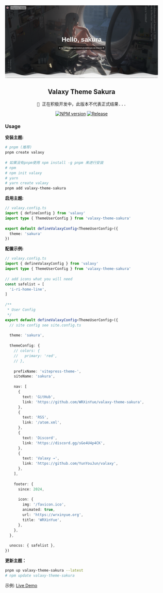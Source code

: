 ![Preview](assets/2024-01-16_19-31.png)

<h2 align="center">Valaxy Theme Sakura</h2>
<pre align="center">
🧪 正在积极开发中，此版本不代表正式结果...
</pre>

<p align="center">
<a href="https://www.npmjs.com/package/valaxy-theme-sakura" rel="nofollow"><img src="https://img.shields.io/npm/v/valaxy-theme-sakura?color=0078E7" alt="NPM version"></a>
<a href="https://github.com/WRXinYue/valaxy-theme-sakura/actions/workflows/release.yml"><img src="https://github.com/WRXinYue/valaxy-theme-sakura/actions/workflows/release.yml/badge.svg" alt="Release"></a>
</p>


### Usage

**安装主题:**
~~~bash
# pnpm (推荐)
pnpm create valaxy

# 如果没有pnpm使用 npm install -g pnpm 来进行安装
# npm
# npm init valaxy
# yarn
# yarn create valaxy
pnpm add valaxy-theme-sakura
~~~


**启用主题:**
~~~ts
// valaxy.config.ts
import { defineConfig } from 'valaxy'
import type { ThemeUserConfig } from 'valaxy-theme-sakura'

export default defineValaxyConfig<ThemeUserConfig>({
  theme: 'sakura'
})
~~~


**配置示例:**
~~~ts
// valaxy.config.ts
import { defineValaxyConfig } from 'valaxy'
import type { ThemeUserConfig } from 'valaxy-theme-sakura'

// add icons what you will need
const safelist = [
  'i-ri-home-line',
]

/**
 * User Config
 */
export default defineValaxyConfig<ThemeUserConfig>({
  // site config see site.config.ts

  theme: 'sakura',

  themeConfig: {
    // colors: {
    //   primary: 'red',
    // },

    prefixName: 'vitepress-theme-',
    siteName: 'sakura',

    nav: [
      {
        text: 'GitHub',
        link: 'https://github.com/WRXinYue/valaxy-theme-sakura',
      },
      {
        text: 'RSS',
        link: '/atom.xml',
      },
      {
        text: 'Discord',
        link: 'https://discord.gg/sGe4U4p4CK',
      },
      {
        text: 'Valaxy →',
        link: 'https://github.com/YunYouJun/valaxy',
      },
    ],

    footer: {
      since: 2024,

      icon: {
        img: '/favicon.ico',
        animated: true,
        url: 'https://wrxinyue.org',
        title: 'WRXinYue',
      },
    },
  },

  unocss: { safelist },
})
~~~

**更新主题：**
~~~bash
pnpm up valaxy-theme-sakura --latest
# npm update valaxy-theme-sakura
~~~

示例: <a href="https://sakura.wrxinyue.org/">Live Demo</a>
